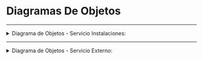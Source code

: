 
# Diagramas De Objetos

---
<details>
<summary>Diagrama de Objetos - Servicio Instalaciones:</summary>

![](Diagrama_de_Objetos-Servicio_Instalaciones.svg)
</details>

---
<details>
<summary>Diagrama de Objetos - Servicio Externo:</summary>

![](Diagrama_de_Objetos-Servicio_Externo.svg)
</details>

